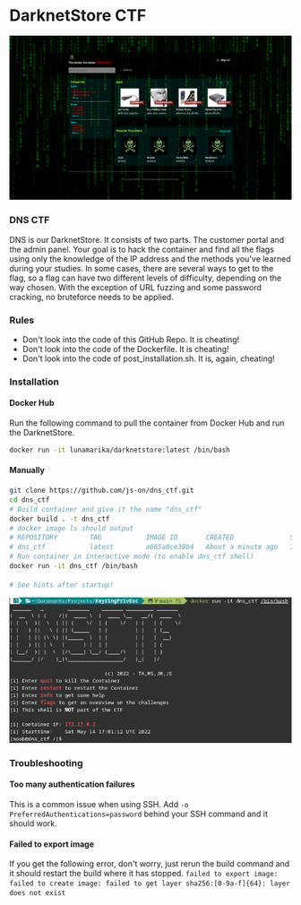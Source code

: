 DarknetStore CTF
===
![Screenshot of the Customer Panel](store.png)
### DNS CTF
DNS is our DarknetStore. It consists of two parts. The customer portal and the admin panel. Your goal is to hack the container and find all the flags using only the knowledge of the IP address and the methods you've learned during your studies. In some cases, there are several ways to get to the flag, so a flag can have two different levels of difficulty, depending on the way chosen. With the exception of URL fuzzing and some password cracking, no bruteforce needs to be applied.

### Rules
- Don't look into the code of this GitHub Repo. It is cheating!
- Don't look into the code of the Dockerfile. It is cheating!
- Don't look into the code of post_installation.sh. It is, again, cheating!

### Installation
#### Docker Hub
Run the following command to pull the container from Docker Hub and run the DarknetStore.
```sh
docker run -it lunamarika/darknetstore:latest /bin/bash
```
#### Manually
```sh
git clone https://github.com/js-on/dns_ctf.git
cd dns_ctf
# Build container and give it the name "dns_ctf"
docker build . -t dns_ctf
# docker image ls should output
# REPOSITORY        TAG           IMAGE ID       CREATED              SIZE
# dns_ctf           latest        a665a8ce39b4   About a minute ago   1.12GB
# Run container in interactive mode (to enable dns_ctf shell)
docker run -it dns_ctf /bin/bash

# See hints after startup!
```
![View after startup](start.png)

### Troubleshooting
#### Too many authentication failures
This is a common issue when using SSH. Add `-o PreferredAuthentications=password` behind your SSH command and it should work.
#### Failed to export image
If you get the following error, don't worry, just rerun the build command and it should restart the build where it has stopped.
`failed to export image: failed to create image: failed to get layer sha256:[0-9a-f]{64}: layer does not exist`
